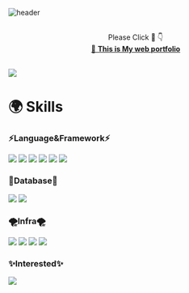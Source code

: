 ![header](https://capsule-render.vercel.app/api?type=soft&color=gradient&height=300&section=header&text=Welcome👋&fontSize=90)<br><br>


<p align="center">
  Please Click 🙏 👇<br>
  <a href="https://seung-ryeol-portfolio.vercel.app/" target="_blank">
    🚀 <b>This is My web portfolio</b>
  </a>
</p>

</br>

<img src="https://github-readme-stats.vercel.app/api?username=Ryeolee&show_icons=true">

# <div>🌍 Skills</div>

### <div text-align:center>⚡️Language&Framework⚡️
<div>
  
  <img src="https://img.shields.io/badge/Javascript-F7DF1E?style=flat-the-badge&logo=Javascript&logoColor=white"> 
  <img src="https://img.shields.io/badge/TypeScript-3178C6?style=flat-the-badge&logo=TypeScript&logoColor=white">   
  <img src="https://img.shields.io/badge/Node.js-339933?style=flat-the-badge&logo=Node.js&logoColor=white"> 
  <img src="https://img.shields.io/badge/Express.js-000000?style=flat-the-badge&logo=Express&logoColor=white"> 
  <img src="https://img.shields.io/badge/Nest.js-E0234E?style=flat-the-badge&logo=nestjs&logoColor=white"> 
  <img src="https://img.shields.io/badge/Java-007396?style=flat&logo=OpenJDK&logoColor=white"/>
 
  </div> 

### 🎁Database🎁

<div>
  
<img src="https://img.shields.io/badge/MySQL-4479A1?style=flat-the-badge&logo=MySQL&logoColor=white">
<img src="https://img.shields.io/badge/Redis-DC382D?style=flat-the-badge&logo=Redis&logoColor=white">


</div> 


### 🌪️Infra🌪️

<div>
<img src="https://img.shields.io/badge/AWS-232F3E?style=flat&logo=amazonwebservices&logoColor=white">
<img src="https://img.shields.io/badge/Docker-2496ED?style=flat&logo=Docker&logoColor=white"> 
<img src="https://img.shields.io/badge/GitHub%20Actions-2088FF?style=flat&logo=GitHub%20Actions&logoColor=white">
<img src="https://img.shields.io/badge/nginx-009639?style=flat&logo=nginx&logoColor=white">

</div> 


### ✨Interested✨
<div>
  
<img src="https://img.shields.io/badge/springboot-6DB33F?style=flat-the-badge&logo=springboot&logoColor=white"> 
  
 </div>

<br>














